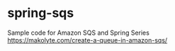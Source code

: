 # spring-sqs
Sample code for Amazon SQS and Spring Series https://makolyte.com/create-a-queue-in-amazon-sqs/
